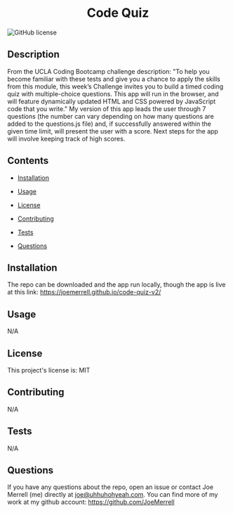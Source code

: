 
<h1 align="center">
    Code Quiz
</h1>


![GitHub license](https://img.shields.io/badge/license-MIT-blue.svg)


## Description

From the UCLA Coding Bootcamp challenge description: "To help you become familiar with these tests and give you a chance to apply the skills from this module, this week’s Challenge invites you to build a timed coding quiz with multiple-choice questions. This app will run in the browser, and will feature dynamically updated HTML and CSS powered by JavaScript code that you write." My version of this app leads the user through 7 questions (the number can vary depending on how many questions are added to the questions.js file) and, if successfully answered within the given time limit, will present the user with a score. Next steps for the app will involve keeping track of high scores.


## Contents 

* [Installation](#installation)

* [Usage](#usage)

* [License](#license)

* [Contributing](#contributing)

* [Tests](#tests)

* [Questions](#questions)

## Installation


The repo can be downloaded and the app run locally, though the app is live at this link: https://joemerrell.github.io/code-quiz-v2/


## Usage

N/A

## License

This project's license is: MIT
  
## Contributing

N/A

## Tests

N/A

## Questions

If you have any questions about the repo, open an issue or contact Joe Merrell (me) directly at joe@uhhuhohyeah.com. You can find more of my work at my github account: https://github.com/JoeMerrell

